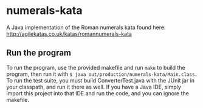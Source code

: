 # numerals-kata
A Java implementation of the Roman numerals kata found here: http://agilekatas.co.uk/katas/romannumerals-kata


## Run the program
To run the program, use the provided makefile and run `make` to build the program, then run it
with `$ java out/production/numerals-kata/Main.class.` To run the test suite, you must build ConverterTest.java
with the JUnit jar in your classpath, and run it there as well. If you have a Java IDE, simply import this project
into that IDE and run the code, and you can ignore the makefile.